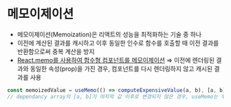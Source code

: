 # 메모이제이션

- 메모이제이션(Memoization)은 리액트의 성능을 최적화하는 기술 중 하나
- 이전에 계산된 결과를 캐시하고 이후 동일한 인수로 함수를 호출할 때 이전 결과를 반환함으로써 중복 계산을 방지
- [React.memo를 사용하여 함수형 컴포넌트를 메모이제이션](https://ko.reactjs.org/docs/hooks-faq.html#how-to-memoize-calculations) ⇒ 이전에 렌더링된 결과와 동일한 속성(prop)을 가진 경우, 컴포넌트를 다시 렌더링하지 않고 캐시된 결과를 사용
```javascript
const memoizedValue = useMemo(() => computeExpensiveValue(a, b), [a, b]);
// dependancy array의 [a, b]가 마지막 값 이후로 변경되지 않은 경우, useMemo는 두 번째 호출을 건너뛰고 반환된 마지막 값을 재사용
```
